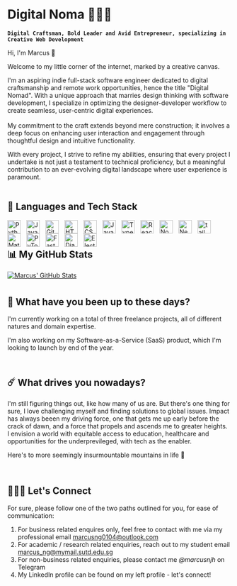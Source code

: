 # Digital Noma 🧑🏻‍💻

**`Digital Craftsman, Bold Leader and Avid Entrepreneur, specializing in Creative Web Development`**

Hi, I'm Marcus 👋 <br/> 

Welcome to my little corner of the internet, marked by a creative canvas. 

I'm an aspiring indie full-stack software engineer dedicated to digital craftsmanship and remote work opportunities, hence the title "Digital Nomad". With a unique approach that marries design thinking with software development, I specialize in optimizing the designer-developer workflow to create seamless, user-centric digital experiences. <br/><br/>
My commitment to the craft extends beyond mere construction; it involves a deep focus on enhancing user interaction and engagement through thoughtful design and intuitive functionality. <br/>

With every project, I strive to refine my abilities, ensuring that every project I undertake is not just a testament to technical proficiency, but a meaningful contribution to an ever-evolving digital landscape where user experience is paramount. <br/> <br/>


## 🚀 Languages and Tech Stack

<img align="left" alt="Python" width="30px" style="padding-right:10px;" src="https://cdn.jsdelivr.net/gh/devicons/devicon/icons/python/python-plain.svg" />
<img align="left" alt="Java" width="30px" style="padding-right:10px;" src="https://cdn.jsdelivr.net/gh/devicons/devicon/icons/java/java-original.svg"/>
<img align="left" alt="Git" width="30px" style="padding-right:10px;" src="https://cdn.jsdelivr.net/gh/devicons/devicon/icons/git/git-original.svg" />
<img align="left" alt="HTML" width="30px" style="padding-right:10px;" src="https://cdn.jsdelivr.net/gh/devicons/devicon/icons/html5/html5-plain.svg" />
<img align="left" alt="CSS" width="30px" style="padding-right:10px;" src="https://cdn.jsdelivr.net/gh/devicons/devicon/icons/css3/css3-plain.svg" />
<img align="left" alt="JavaScript" width="30px" style="padding-right:10px;" src="https://cdn.jsdelivr.net/gh/devicons/devicon/icons/javascript/javascript-plain.svg" />
<img align="left" alt="TypeScript" width="30px" style="padding-right:10px;" src="https://cdn.jsdelivr.net/gh/devicons/devicon/icons/typescript/typescript-plain.svg" />
<img align="left" alt="React" width="30px" style="padding-right:10px;" src="https://cdn.jsdelivr.net/gh/devicons/devicon/icons/react/react-original.svg" />
<img align="left" alt="NodeJS" width="30px" style="padding-right:10px;" src="https://cdn.jsdelivr.net/gh/devicons/devicon/icons/nodejs/nodejs-original.svg" />
<img align="left" alt="NextJS" width="30px" style="padding-right:10px;" src="https://cdn.jsdelivr.net/gh/devicons/devicon@latest/icons/nextjs/nextjs-original.svg" />
<img align="left" alt="tailwindcss" width="30px" style="padding-right:10px;" src="https://cdn.jsdelivr.net/gh/devicons/devicon@latest/icons/tailwindcss/tailwindcss-original.svg" />
<img align="left" alt="MaterialUI" width="30px" style="padding-right:10px;" src="https://cdn.jsdelivr.net/gh/devicons/devicon@latest/icons/materialui/materialui-original.svg" />
<img align="left" alt="PyTorch" width="30px" style="padding-right:10px;" src="https://cdn.jsdelivr.net/gh/devicons/devicon@latest/icons/pytorch/pytorch-original.svg" />
<img align="left" alt="FastAPI" width="30px" style="padding-right:10px;" src="https://cdn.jsdelivr.net/gh/devicons/devicon@latest/icons/fastapi/fastapi-original.svg" />
<img align="left" alt="Django" width="30px" style="padding-right:10px;" src="https://cdn.jsdelivr.net/gh/devicons/devicon@latest/icons/django/django-plain.svg" /> 
<img align="left" alt="Electron" width="30px" style="padding-right:10px;" src="https://cdn.jsdelivr.net/gh/devicons/devicon@latest/icons/electron/electron-original.svg" />          

<br/> <br/>

## 📊 My GitHub Stats

[![Marcus' GitHub Stats](https://streak-stats.demolab.com/?user=digitalnoma&show_icons=true&theme=gruvbox)](https://git.io/streak-stats)

#
## 🧭 What have you been up to these days? 
I'm currently working on a total of three freelance projects, all of different natures and domain expertise.

I'm also working on my Software-as-a-Service (SaaS) product, which I'm looking to launch by end of the year. <br/> <br/>

#
## ☄️ What drives you nowadays?
I'm still figuring things out, like how many of us are. But there's one thing for sure, I love challenging myself and finding solutions to global issues. Impact has always beeen my driving force, one that gets me up early before the crack of dawn, and a force that propels and ascends me to greater heights. I envision a world with equitable access to education, healthcare and 
opportunities for the underprevileged, with tech as the enabler. <br/>

Here's to more seemingly insurmountable mountains in life 🥂

<br /> 

## 🧑🏻‍💻 Let's Connect
For sure, please follow one of the two paths outlined for you, for ease of communication: <br/>
1. For business related enquires only, feel free to contact with me via my professional email marcusng0104@outlook.com
2. For academic / research related enquiries, reach out to my student email marcus_ng@mymail.sutd.edu.sg <br/>
3. For non-business related enquiries, please contact me *@marcusnjh* on Telegram
4. My LinkedIn profile can be found on my left profile - let's connect! 
